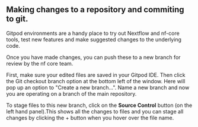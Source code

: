 ## Making changes to a repository and commiting to git.

Gitpod environments are a handy place to try out Nextflow and nf-core tools, test new features and make suggested changes to the underlying code. 

Once you have made changes, you can push these to a new branch for review by the nf core team. 

First, make sure your edited files are saved in your Gitpod IDE. Then click the Git checkout branch option at the bottom left of the window. Here will pop up an option to "Create a new branch...". Name a new branch and now you are operating on a branch of the main repository.

To stage files to this new branch, click on the **Source Control** button (on the left hand panel).This shows all the changes to files and you can stage all changes by clicking the + button when you hover over the file name.

